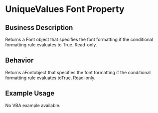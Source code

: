# UniqueValues Font Property

## Business Description
Returns a Font object that specifies the font formatting if the conditional formatting rule evaluates to True. Read-only.

## Behavior
Returns aFontobject that specifies the font formatting if the conditional formatting rule evaluates toTrue. Read-only.

## Example Usage
No VBA example available.